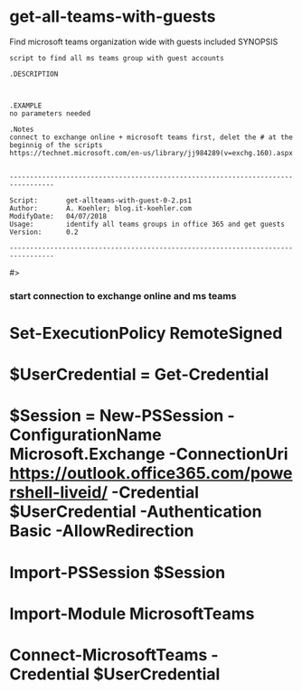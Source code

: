# get-all-teams-with-guests
Find microsoft teams organization wide with guests included
SYNOPSIS
 
    script to find all ms teams group with guest accounts
 
    .DESCRIPTION
    
 
 
    .EXAMPLE
    no parameters needed 
 
    .Notes
    connect to exchange online + microsoft teams first, delet the # at the beginnig of the scripts 
    https://technet.microsoft.com/en-us/library/jj984289(v=exchg.160).aspx
    
   
    ---------------------------------------------------------------------------------
                                                                                 
    Script:       get-allteams-with-guest-0-2.ps1                                      
    Author:       A. Koehler; blog.it-koehler.com
    ModifyDate:   04/07/2018                                                        
    Usage:        identify all teams groups in office 365 and get guests
    Version:      0.2
                                                                                  
    ---------------------------------------------------------------------------------
#>
### start connection to exchange online and ms teams 
# Set-ExecutionPolicy RemoteSigned
# $UserCredential = Get-Credential
# $Session = New-PSSession -ConfigurationName Microsoft.Exchange -ConnectionUri https://outlook.office365.com/powershell-liveid/ -Credential $UserCredential -Authentication Basic -AllowRedirection
# Import-PSSession $Session
# Import-Module MicrosoftTeams
# Connect-MicrosoftTeams -Credential $UserCredential
